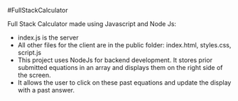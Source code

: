 #FullStackCalculator

Full Stack Calculator made using Javascript and Node Js:
  - index.js is the server
  - All other files for the client are in the public folder: index.html, styles.css, script.js
  - This project uses NodeJs for backend development. It stores prior submitted equations in
    an array and displays them on the right side of the screen.
  - It allows the user to click on these past equations and update the display with a past answer.
